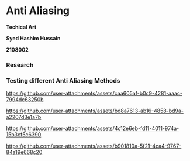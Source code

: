 # Anti Aliasing

**Techical Art**  

**Syed Hashim Hussain**  

**2108002**  

### Research


### Testing different Anti Aliasing Methods
https://github.com/user-attachments/assets/caa605af-b0c9-4281-aaac-7994dc63250b

https://github.com/user-attachments/assets/bd8a7613-ab16-4858-bd9a-a2207d3e1a7b

https://github.com/user-attachments/assets/4c12e6eb-fd11-4011-974a-15b3cf5c6390

https://github.com/user-attachments/assets/b901810a-5f21-4ca4-9767-84a19e668c20
